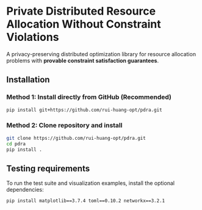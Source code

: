 # Private Distributed Resource Allocation Without Constraint Violations

A privacy-preserving distributed optimization library for resource allocation problems with **provable constraint satisfaction guarantees**.

## Installation
### Method 1: Install directly from GitHub (Recommended)
```bash
pip install git+https://github.com/rui-huang-opt/pdra.git
```

### Method 2: Clone repository and install
```bash
git clone https://github.com/rui-huang-opt/pdra.git
cd pdra
pip install .
```

## Testing requirements
To run the test suite and visualization examples, install the optional dependencies:
```bash
pip install matplotlib==3.7.4 toml==0.10.2 networkx==3.2.1
```
